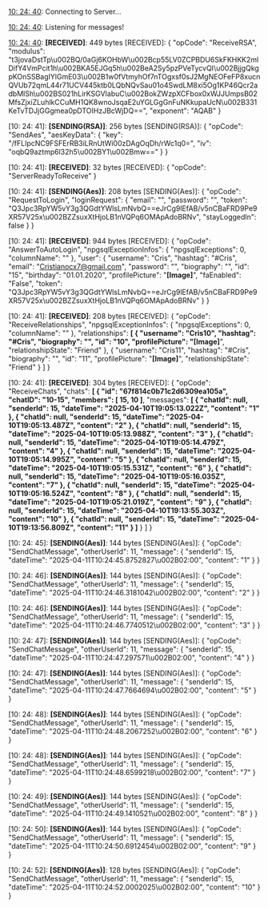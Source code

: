 [10: 24: 40]:
Connecting to Server...

[10: 24: 40]:
Connected!

[10: 24: 40]:
Listening for messages!

[10: 24: 40]:
**[RECEIVED]**: 449 bytes
[RECEIVED]: {
  "opCode": "ReceiveRSA",
  "modulus": "t3jovaDstTp\u002BQ/0aGj6KOHbW\u002Bcp55LV0ZCPBDU6SkFKHKK2mlDifY4VmPcit1h\u002BKA5EJGq5h\u002BeA2Sy5pzPVeTycvQI\u002BjjgQkgpKOnSSBagIYlGmE03\u002B1w0fVtmyhOf7nTOgxsf0sJ2MgNEOFeFP8xucnQVUb72qmL44r71UCV445ktb0LQbNQvSau01o4SwdLM8xi5Og1KP46Qcr2adbMlSh\u002BS021hLirKSGVIabuC\u002BokZWzpXCFbox0xWJJUmpsB02MfsZjxiZLuhlkCCuMH1QK8wnoJsqaE2uYGLGgGnFuNKkupaUcN\u002B331KeTvTDJjGGgmea0pDTOIHzJBcWjDQ==",
  "exponent": "AQAB"
}

[10: 24: 41]:
**[SENDING(RSA)]**: 256 bytes
[SENDING(RSA)]: {
  "opCode": "SendAes",
  "aesKeyData": {
    "key": "/fFLIpcNC9FSFErRB3iLRnUtWi00zDAgOqDh/rWc1q0=",
    "iv": "oqbQ9aztmp6l32h5\u002BY1\u002Bmw=="
  }
}

[10: 24: 41]:
**[RECEIVED]**: 32 bytes
[RECEIVED]: {
  "opCode": "ServerReadyToReceive"
}

[10: 24: 41]:
**[SENDING(Aes)]**: 208 bytes
[SENDING(Aes)]: {
  "opCode": "RequestToLogin",
  "loginRequest": {
    "email": "",
    "password": "",
    "token": "Q3Jpc3RpYW5vY3g3QGdtYWlsLmNvbQ==eJrCg9lEfAB/v5nCBaFRD9Pe9XR57V25x\u002BZZsuxXtHjoLB1nVQPq6OMApAdoBRNv",
    "stayLoggedIn": false
  }
}

[10: 24: 41]:
**[RECEIVED]**: 944 bytes
[RECEIVED]: {
  "opCode": "AnswerToAutoLogin",
  "npgsqlExceptionInfos": {
    "npgsqlExceptions": 0,
    "columnName": ""
  },
  "user": {
    "username": "Cris",
    "hashtag": "#Cris",
    "email": "Cristianocx7@gmail.com",
    "password": "",
    "biography": "",
    "id": "15",
    "birthday": "01.01.2020",
    "profilePicture": "**[Image]**",
    "faEnabled": "False",
    "token": "Q3Jpc3RpYW5vY3g3QGdtYWlsLmNvbQ==eJrCg9lEfAB/v5nCBaFRD9Pe9XR57V25x\u002BZZsuxXtHjoLB1nVQPq6OMApAdoBRNv"
  }
}

[10: 24: 41]:
**[RECEIVED]**: 208 bytes
[RECEIVED]: {
  "opCode": "ReceiveRelationships",
  "npgsqlExceptionInfos": {
    "npgsqlExceptions": 0,
    "columnName": ""
  },
  "relationships": **[
    {
      "username": "Cris10",
      "hashtag": "#Cris",
      "biography": "",
      "id": "10",
      "profilePicture": "[Image]**",
      "relationshipState": "Friend"
    },
    {
      "username": "Cris11",
      "hashtag": "#Cris",
      "biography": "",
      "id": "11",
      "profilePicture": "**[Image]**",
      "relationshipState": "Friend"
    }
  ]
}

[10: 24: 41]:
**[RECEIVED]**: 304 bytes
[RECEIVED]: {
  "opCode": "ReceiveChats",
  "chats": **[
    {
      "id": "67f814c0b71c2d6309ea105a",
      "chatID": "10-15",
      "members": [
        15,
        10
      ]**,
      "messages": **[
        {
          "chatId": null,
          "senderId": 15,
          "dateTime": "2025-04-10T19:05:13.022Z",
          "content": "1"
        },
        {
          "chatId": null,
          "senderId": 15,
          "dateTime": "2025-04-10T19:05:13.487Z",
          "content": "2"
        },
        {
          "chatId": null,
          "senderId": 15,
          "dateTime": "2025-04-10T19:05:13.988Z",
          "content": "3"
        },
        {
          "chatId": null,
          "senderId": 15,
          "dateTime": "2025-04-10T19:05:14.479Z",
          "content": "4"
        },
        {
          "chatId": null,
          "senderId": 15,
          "dateTime": "2025-04-10T19:05:14.995Z",
          "content": "5"
        },
        {
          "chatId": null,
          "senderId": 15,
          "dateTime": "2025-04-10T19:05:15.531Z",
          "content": "6"
        },
        {
          "chatId": null,
          "senderId": 15,
          "dateTime": "2025-04-10T19:05:16.035Z",
          "content": "7"
        },
        {
          "chatId": null,
          "senderId": 15,
          "dateTime": "2025-04-10T19:05:16.524Z",
          "content": "8"
        },
        {
          "chatId": null,
          "senderId": 15,
          "dateTime": "2025-04-10T19:05:21.019Z",
          "content": "9"
        },
        {
          "chatId": null,
          "senderId": 15,
          "dateTime": "2025-04-10T19:13:55.303Z",
          "content": "10"
        },
        {
          "chatId": null,
          "senderId": 15,
          "dateTime": "2025-04-10T19:13:56.809Z",
          "content": "11"
        }
      ]**
    }
  ]
}

[10: 24: 45]:
**[SENDING(Aes)]**: 144 bytes
[SENDING(Aes)]: {
  "opCode": "SendChatMessage",
  "otherUserId": 11,
  "message": {
    "senderId": 15,
    "dateTime": "2025-04-11T10:24:45.8752827\u002B02:00",
    "content": "1"
  }
}

[10: 24: 46]:
**[SENDING(Aes)]**: 144 bytes
[SENDING(Aes)]: {
  "opCode": "SendChatMessage",
  "otherUserId": 11,
  "message": {
    "senderId": 15,
    "dateTime": "2025-04-11T10:24:46.3181042\u002B02:00",
    "content": "2"
  }
}

[10: 24: 46]:
**[SENDING(Aes)]**: 144 bytes
[SENDING(Aes)]: {
  "opCode": "SendChatMessage",
  "otherUserId": 11,
  "message": {
    "senderId": 15,
    "dateTime": "2025-04-11T10:24:46.7740512\u002B02:00",
    "content": "3"
  }
}

[10: 24: 47]:
**[SENDING(Aes)]**: 144 bytes
[SENDING(Aes)]: {
  "opCode": "SendChatMessage",
  "otherUserId": 11,
  "message": {
    "senderId": 15,
    "dateTime": "2025-04-11T10:24:47.297571\u002B02:00",
    "content": "4"
  }
}

[10: 24: 47]:
**[SENDING(Aes)]**: 144 bytes
[SENDING(Aes)]: {
  "opCode": "SendChatMessage",
  "otherUserId": 11,
  "message": {
    "senderId": 15,
    "dateTime": "2025-04-11T10:24:47.7664694\u002B02:00",
    "content": "5"
  }
}

[10: 24: 48]:
**[SENDING(Aes)]**: 144 bytes
[SENDING(Aes)]: {
  "opCode": "SendChatMessage",
  "otherUserId": 11,
  "message": {
    "senderId": 15,
    "dateTime": "2025-04-11T10:24:48.2067252\u002B02:00",
    "content": "6"
  }
}

[10: 24: 48]:
**[SENDING(Aes)]**: 144 bytes
[SENDING(Aes)]: {
  "opCode": "SendChatMessage",
  "otherUserId": 11,
  "message": {
    "senderId": 15,
    "dateTime": "2025-04-11T10:24:48.6599218\u002B02:00",
    "content": "7"
  }
}

[10: 24: 49]:
**[SENDING(Aes)]**: 144 bytes
[SENDING(Aes)]: {
  "opCode": "SendChatMessage",
  "otherUserId": 11,
  "message": {
    "senderId": 15,
    "dateTime": "2025-04-11T10:24:49.1410521\u002B02:00",
    "content": "8"
  }
}

[10: 24: 50]:
**[SENDING(Aes)]**: 144 bytes
[SENDING(Aes)]: {
  "opCode": "SendChatMessage",
  "otherUserId": 11,
  "message": {
    "senderId": 15,
    "dateTime": "2025-04-11T10:24:50.6912454\u002B02:00",
    "content": "9"
  }
}

[10: 24: 52]:
**[SENDING(Aes)]**: 128 bytes
[SENDING(Aes)]: {
  "opCode": "SendChatMessage",
  "otherUserId": 11,
  "message": {
    "senderId": 15,
    "dateTime": "2025-04-11T10:24:52.0002025\u002B02:00",
    "content": "10"
  }
}

